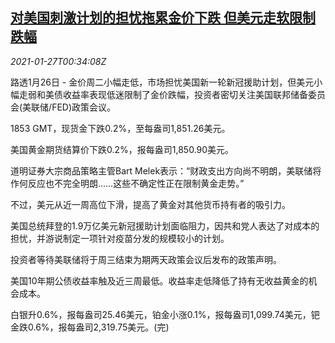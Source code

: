 <!--1611708924000-->
[对美国刺激计划的担忧拖累金价下跌 但美元走软限制跌幅](https://cn.reuters.com/article/precious-metals-0126-tues-idCNKBS29W01R)
------

<div><i>2021-01-27T00:34:08Z</i></div><p>路透1月26日 - 金价周二小幅走低，市场担忧美国新一轮新冠援助计划，但美元小幅走弱和美债收益率表现低迷限制了金价跌幅，投资者密切关注美国联邦储备委员会(美联储/FED)政策会议。</p><p>1853 GMT，现货金下跌0.2%，至每盎司1,851.26美元。</p><p>美国黄金期货结算价下跌0.2%，报每盎司1,850.90美元。</p><p>道明证券大宗商品策略主管Bart Melek表示：“财政支出方向尚不明朗，美联储将作何反应也不完全明朗……这些不确定性正在限制黄金走势。”</p><p>不过，美元从近一周高位下滑，提高了黄金对其他货币持有者的吸引力。</p><p>美国总统拜登的1.9万亿美元新冠援助计划面临阻力，因共和党人表达了对成本的担忧，并游说制定一项针对疫苗分发的规模较小的计划。</p><p>投资者等待美联储将于周三结束为期两天政策会议后发布的政策声明。</p><p>美国10年期公债收益率触及近三周最低。收益率走低降低了持有无收益黄金的机会成本。</p><p>白银升0.6%，报每盎司25.46美元，铂金小涨0.1%，报每盎司1,099.74美元，钯金跌0.6%，报每盎司2,319.75美元。(完)</p>

